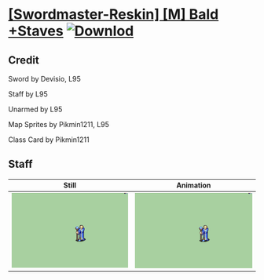 # [\[Swordmaster-Reskin\] \[M\] Bald +Staves](./) [![Downlod](https://img.shields.io/badge/Download--red?style=social&logo=github)](https://minhaskamal.github.io/DownGit/#/home?url=https://github.com/Klokinator/FE-Repo/tree/main/Battle%20Animations%2FInfantry%20-%20(Swd)%20Myrms%20and%20Swordmasters%2F%5BSwordmaster-Reskin%5D%20%5BM%5D%20Bald%20%2BStaves%2F7.%20Staff)

## Credit

Sword by Devisio, L95

Staff by L95

Unarmed by L95

Map Sprites by Pikmin1211, L95

Class Card by Pikmin1211

## Staff

| Still | Animation |
| :---: | :-------: |
| ![Staff still](./Staff_000.png) | ![Staff animation](./Staff.gif) |
